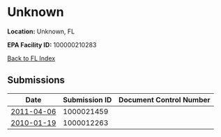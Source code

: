 # Unknown

**Location:** Unknown, FL

**EPA Facility ID:** 100000210283

[Back to FL Index](../../index.md)

## Submissions

| Date | Submission ID | Document Control Number |
|------|--------------|-------------------------|
| [2011-04-06](submissions/1000021459.md) | 1000021459 |  |
| [2010-01-19](submissions/1000012263.md) | 1000012263 |  |
